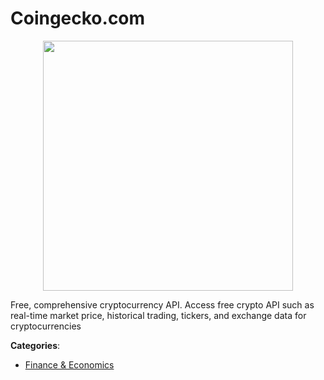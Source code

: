 # Coingecko.com
<p align="center">
    <img width="400" src="https://raw.githubusercontent.com/apis-list/apis-list/apis/coingecko-com/logo_256x256.png" />
</p>

Free, comprehensive cryptocurrency API.  Access free crypto API such as real-time market price, historical trading, tickers, and exchange data for cryptocurrencies



**Categories**:

- [Finance & Economics](https://github.com/apis-list/apis-list#finance-and-economics)



